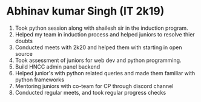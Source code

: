 # Abhinav kumar Singh (IT 2k19)

1. Took python session along with shailesh sir in the induction program.
2. Helped my team in induction process and helped juniors to resolve thier doubts
3. Conducted meets with 2k20 and helped them with starting in open source
4. Took assessment of juniors for web dev and python programming.
5. Build HNCC admin panel backend
6. Helped junior's with python related queries and made them familiar with python frameworks
7. Mentoring juniors with co-team for CP through discord channel
8. Conducted regular meets, and took regular progress checks
